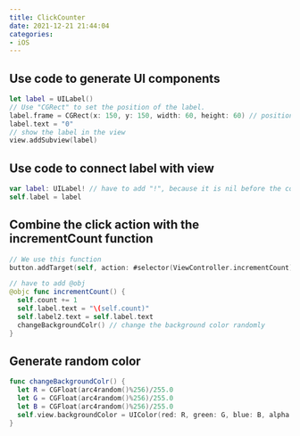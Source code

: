 ```yaml
---
title: ClickCounter
date: 2021-12-21 21:44:04
categories: 
- iOS
---
```


## Use code to generate UI components

```swift
let label = UILabel()
// Use "CGRect" to set the position of the label.
label.frame = CGRect(x: 150, y: 150, width: 60, height: 60) // position
label.text = "0"
// show the label in the view
view.addSubview(label)
```

## Use code to connect label with view

```swift
var label: UILabel! // have to add "!", because it is nil before the compiling.
self.label = label
```

## Combine the click action with the incrementCount function

```swift
// We use this function
button.addTarget(self, action: #selector(ViewController.incrementCount), for: UIControl.Event.touchUpInside)

// have to add @obj
@objc func incrementCount() {
  self.count += 1
  self.label.text = "\(self.count)"
  self.label2.text = self.label.text
  changeBackgroundColr() // change the background color randomly
}
```

## Generate random color

```swift
func changeBackgroundColr() {
  let R = CGFloat(arc4random()%256)/255.0
  let G = CGFloat(arc4random()%256)/255.0
  let B = CGFloat(arc4random()%256)/255.0
  self.view.backgroundColor = UIColor(red: R, green: G, blue: B, alpha: 1)
}
```

